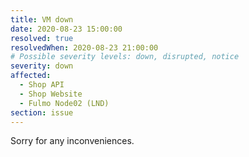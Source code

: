 ```yaml
---
title: VM down
date: 2020-08-23 15:00:00
resolved: true
resolvedWhen: 2020-08-23 21:00:00
# Possible severity levels: down, disrupted, notice
severity: down
affected:
  - Shop API
  - Shop Website
  - Fulmo Node02 (LND)
section: issue
---
```


Sorry for any inconveniences.
